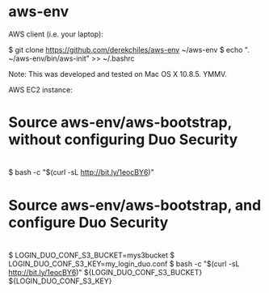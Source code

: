 aws-env
=======

AWS client (i.e. your laptop):

$ git clone https://github.com/derekchiles/aws-env ~/aws-env
$ echo ". ~/aws-env/bin/aws-init" >> ~/.bashrc

Note: This was developed and tested on Mac OS X 10.8.5. YMMV.

AWS EC2 instance:

#
# Source aws-env/aws-bootstrap, without configuring Duo Security
#
$ bash -c "$(curl -sL http://bit.ly/1eocBY6)" 

#
# Source aws-env/aws-bootstrap, and configure Duo Security
#
$ LOGIN_DUO_CONF_S3_BUCKET=mys3bucket
$ LOGIN_DUO_CONF_S3_KEY=my_login_duo.conf
$ bash -c "$(curl -sL http://bit.ly/1eocBY6)" ${LOGIN_DUO_CONF_S3_BUCKET} ${LOGIN_DUO_CONF_S3_KEY}

